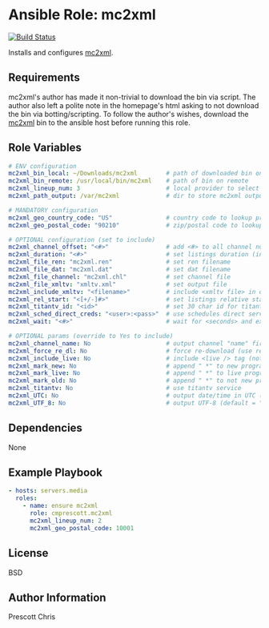 Ansible Role: mc2xml
=========
[![Build Status][travis_badge]][travis_results]

Installs and configures [mc2xml][mc2xml].

Requirements
------------

mc2xml's author has made it non-trivial to download the bin via script. The author also left a polite note in the homepage's html asking to not download the bin via botting/scripting. To follow the author's wishes, download the [mc2xml][mc2xml] bin to the ansible host before running this role.

Role Variables
--------------

```yaml
# ENV configuration
mc2xml_bin_local: ~/Downloads/mc2xml        # path of downloaded bin on ansible host
mc2xml_bin_remote: /usr/local/bin/mc2xml    # path of bin on remote
mc2xml_lineup_num: 3                        # local provider to select from choices get by running mc2xml
mc2xml_path_output: /var/mc2xml             # dir to store mc2xml output

# MANDATORY configuration
mc2xml_geo_country_code: "US"               # country code to lookup providers
mc2xml_geo_postal_code: "90210"             # zip/postal code to lookup providers

# OPTIONAL configuration (set to include)
mc2xml_channel_offset: "<#>"                # add <#> to all channel numbers
mc2xml_duration: "<#>"                      # set listings duration (in hours)
mc2xml_file_ren: "mc2xml.ren"               # set ren filename
mc2xml_file_dat: "mc2xml.dat"               # set dat filename
mc2xml_file_channel: "mc2xml.chl"           # set channel file
mc2xml_file_xmltv: "xmltv.xml"              # set output file
mc2xml_include_xmltv: "<filename>"          # include <xmltv file> in output
mc2xml_rel_start: "<[+/-]#>"                # set listings relative start position (in hours )
mc2xml_titantv_id: "<id>"                   # set 30 char id for titantv service
mc2xml_sched_direct_creds: "<user>:<pass>"  # use schedules direct service
mc2xml_wait: "<#>"                          # wait for <seconds> and exit

# OPTIONAL params (override to Yes to include)
mc2xml_channel_name: No                     # output channel "name" first (rather than "number name")
mc2xml_force_re_dl: No                      # force re-download (use responsibly)
mc2xml_include_live: No                     # include <live /> tag (not part of xmltv.dtd)
mc2xml_mark_new: No                         # append " *" to new programs
mc2xml_mark_live: No                        # append " *" to live programs
mc2xml_mark_old: No                         # append " *" to not new programs
mc2xml_titantv: No                          # use titantv service
mc2xml_UTC: No                              # output date/time in UTC (default = localtime)
mc2xml_UTF_8: No                            # output UTF-8 (default = "ISO-8859-1")
```

Dependencies
------------

None

Example Playbook
----------------

```yaml
- hosts: servers.media
  roles:
    - name: ensure mc2xml
      role: cmprescott.mc2xml
      mc2xml_lineup_num: 2
      mc2xml_geo_postal_code: 10001
```

License
-------

BSD

Author Information
------------------

Prescott Chris

[mc2xml]: http://mc2xml.hosterbox.net/
[travis_badge]: https://travis-ci.org/cmprescott/ansible-role-mc2xml.svg?branch=master
[travis_results]: https://travis-ci.org/cmprescott/ansible-role-mc2xml